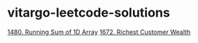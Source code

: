 # vitargo-leetcode-solutions

[1480. Running Sum of 1D Array](https://leetcode.com/problems/running-sum-of-1d-array/)
[1672. Richest Customer Wealth ](https://leetcode.com/problems/richest-customer-wealth/)